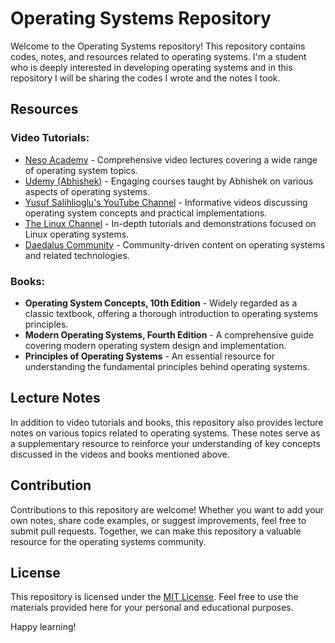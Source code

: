 # Operating Systems Repository

Welcome to the Operating Systems repository! This repository contains codes, notes, and resources related to operating systems. I'm a student who is deeply interested in developing operating systems and in this repository I will be sharing the codes I wrote and the notes I took.

## Resources

### Video Tutorials:
- [Neso Academy](https://www.youtube.com/@nesoacademy) - Comprehensive video lectures covering a wide range of operating system topics.
- [Udemy (Abhishek)](https://www.udemy.com/course/multithreading_parta/) - Engaging courses taught by Abhishek on various aspects of operating systems.
- [Yusuf Salihlioglu's YouTube Channel](https://www.youtube.com/watch?v=lFWYEB8h6jc&list=PLamOUbhy_opKCxDmsO5gjwUW4_cl1xSml) - Informative videos discussing operating system concepts and practical implementations.
- [The Linux Channel](https://www.youtube.com/@TheLinuxChannel) - In-depth tutorials and demonstrations focused on Linux operating systems.
- [Daedalus Community](https://www.youtube.com/@DaedalusCommunity) - Community-driven content on operating systems and related technologies.

### Books:
- **Operating System Concepts, 10th Edition** - Widely regarded as a classic textbook, offering a thorough introduction to operating systems principles.
- **Modern Operating Systems, Fourth Edition** - A comprehensive guide covering modern operating system design and implementation.
- **Principles of Operating Systems** - An essential resource for understanding the fundamental principles behind operating systems.

## Lecture Notes
In addition to video tutorials and books, this repository also provides lecture notes on various topics related to operating systems. These notes serve as a supplementary resource to reinforce your understanding of key concepts discussed in the videos and books mentioned above.

## Contribution
Contributions to this repository are welcome! Whether you want to add your own notes, share code examples, or suggest improvements, feel free to submit pull requests. Together, we can make this repository a valuable resource for the operating systems community.

## License
This repository is licensed under the [MIT License](LICENSE). Feel free to use the materials provided here for your personal and educational purposes.

Happy learning!



